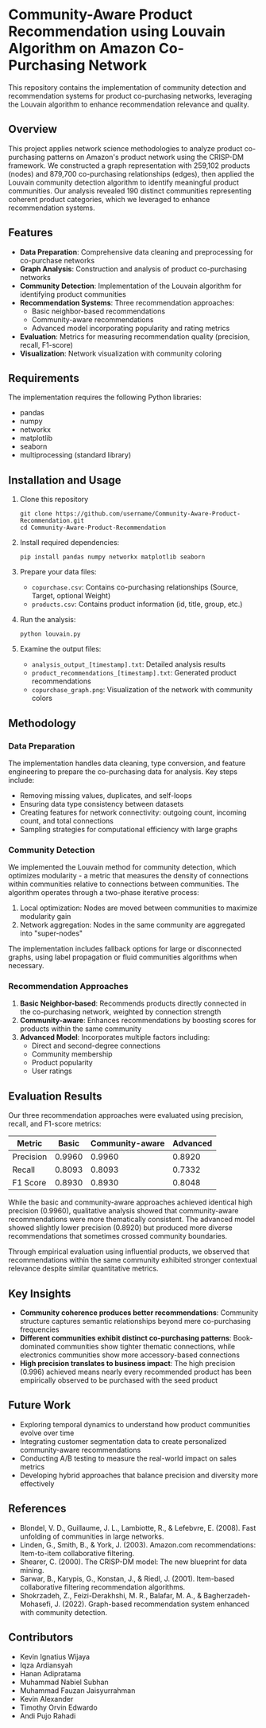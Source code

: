# Community-Aware Product Recommendation using Louvain Algorithm on Amazon Co-Purchasing Network

This repository contains the implementation of community detection and recommendation systems for product co-purchasing networks, leveraging the Louvain algorithm to enhance recommendation relevance and quality.

## Overview

This project applies network science methodologies to analyze product co-purchasing patterns on Amazon's product network using the CRISP-DM framework. We constructed a graph representation with 259,102 products (nodes) and 879,700 co-purchasing relationships (edges), then applied the Louvain community detection algorithm to identify meaningful product communities. Our analysis revealed 190 distinct communities representing coherent product categories, which we leveraged to enhance recommendation systems.

## Features

- **Data Preparation**: Comprehensive data cleaning and preprocessing for co-purchase networks
- **Graph Analysis**: Construction and analysis of product co-purchasing networks
- **Community Detection**: Implementation of the Louvain algorithm for identifying product communities
- **Recommendation Systems**: Three recommendation approaches:
  - Basic neighbor-based recommendations
  - Community-aware recommendations
  - Advanced model incorporating popularity and rating metrics
- **Evaluation**: Metrics for measuring recommendation quality (precision, recall, F1-score)
- **Visualization**: Network visualization with community coloring

## Requirements

The implementation requires the following Python libraries:
- pandas
- numpy
- networkx
- matplotlib
- seaborn
- multiprocessing (standard library)

## Installation and Usage

1. Clone this repository
   ```
   git clone https://github.com/username/Community-Aware-Product-Recommendation.git
   cd Community-Aware-Product-Recommendation
   ```

2. Install required dependencies:
   ```
   pip install pandas numpy networkx matplotlib seaborn
   ```

3. Prepare your data files:
   - `copurchase.csv`: Contains co-purchasing relationships (Source, Target, optional Weight)
   - `products.csv`: Contains product information (id, title, group, etc.)

4. Run the analysis:
   ```
   python louvain.py
   ```

5. Examine the output files:
   - `analysis_output_[timestamp].txt`: Detailed analysis results
   - `product_recommendations_[timestamp].txt`: Generated product recommendations
   - `copurchase_graph.png`: Visualization of the network with community colors

## Methodology

### Data Preparation
The implementation handles data cleaning, type conversion, and feature engineering to prepare the co-purchasing data for analysis. Key steps include:
- Removing missing values, duplicates, and self-loops
- Ensuring data type consistency between datasets
- Creating features for network connectivity: outgoing count, incoming count, and total connections
- Sampling strategies for computational efficiency with large graphs

### Community Detection
We implemented the Louvain method for community detection, which optimizes modularity - a metric that measures the density of connections within communities relative to connections between communities. The algorithm operates through a two-phase iterative process:
1. Local optimization: Nodes are moved between communities to maximize modularity gain
2. Network aggregation: Nodes in the same community are aggregated into "super-nodes"

The implementation includes fallback options for large or disconnected graphs, using label propagation or fluid communities algorithms when necessary.

### Recommendation Approaches
1. **Basic Neighbor-based**: Recommends products directly connected in the co-purchasing network, weighted by connection strength
2. **Community-aware**: Enhances recommendations by boosting scores for products within the same community
3. **Advanced Model**: Incorporates multiple factors including:
   - Direct and second-degree connections
   - Community membership
   - Product popularity
   - User ratings

## Evaluation Results

Our three recommendation approaches were evaluated using precision, recall, and F1-score metrics:

| Metric | Basic | Community-aware | Advanced |
|--------|-------|-----------------|----------|
| Precision | 0.9960 | 0.9960 | 0.8920 |
| Recall | 0.8093 | 0.8093 | 0.7332 |
| F1 Score | 0.8930 | 0.8930 | 0.8048 |

While the basic and community-aware approaches achieved identical high precision (0.9960), qualitative analysis showed that community-aware recommendations were more thematically consistent. The advanced model showed slightly lower precision (0.8920) but produced more diverse recommendations that sometimes crossed community boundaries.

Through empirical evaluation using influential products, we observed that recommendations within the same community exhibited stronger contextual relevance despite similar quantitative metrics.

## Key Insights

- **Community coherence produces better recommendations**: Community structure captures semantic relationships beyond mere co-purchasing frequencies
- **Different communities exhibit distinct co-purchasing patterns**: Book-dominated communities show tighter thematic connections, while electronics communities show more accessory-based connections
- **High precision translates to business impact**: The high precision (0.996) achieved means nearly every recommended product has been empirically observed to be purchased with the seed product

## Future Work

- Exploring temporal dynamics to understand how product communities evolve over time
- Integrating customer segmentation data to create personalized community-aware recommendations
- Conducting A/B testing to measure the real-world impact on sales metrics
- Developing hybrid approaches that balance precision and diversity more effectively

## References

- Blondel, V. D., Guillaume, J. L., Lambiotte, R., & Lefebvre, E. (2008). Fast unfolding of communities in large networks.
- Linden, G., Smith, B., & York, J. (2003). Amazon.com recommendations: Item-to-item collaborative filtering.
- Shearer, C. (2000). The CRISP-DM model: The new blueprint for data mining.
- Sarwar, B., Karypis, G., Konstan, J., & Riedl, J. (2001). Item-based collaborative filtering recommendation algorithms.
- Shokrzadeh, Z., Feizi-Derakhshi, M. R., Balafar, M. A., & Bagherzadeh-Mohasefi, J. (2022). Graph-based recommendation system enhanced with community detection.

## Contributors
- Kevin Ignatius Wijaya
- Iqza Ardiansyah
- Hanan Adipratama
- Muhammad Nabiel Subhan
- Muhammad Fauzan Jaisyurrahman
- Kevin Alexander
- Timothy Orvin Edwardo
- Andi Pujo Rahadi